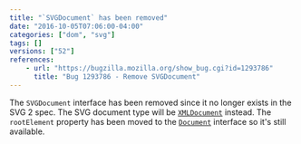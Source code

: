 ```yaml
---
title: "`SVGDocument` has been removed"
date: "2016-10-05T07:06:00-04:00"
categories: ["dom", "svg"]
tags: []
versions: ["52"]
references:
    - url: "https://bugzilla.mozilla.org/show_bug.cgi?id=1293786"
      title: "Bug 1293786 - Remove SVGDocument"
---
```

The `SVGDocument` interface has been removed since it no longer exists in the SVG 2 spec. The SVG document type will be [`XMLDocument`](https://developer.mozilla.org/docs/Web/API/XMLDocument) instead. The `rootElement` property has been moved to the [`Document`](https://developer.mozilla.org/docs/Web/API/Document) interface so it's still available.

